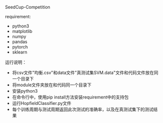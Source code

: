 SeedCup-Competition

requirement:

* python3
* matplotlib
* numpy
* pandas
* pytorch
* sklearn


运行说明：


* 将csv文件"均衡.csv"和data文件"真测试集SVM.data"文件和代码文件放在同一个目录下
* 将module文件夹放在和代码同一个目录下
* 安装python3
* 在命令行中，使用pip install方法安装requirement中的支持包
* 运行HopfieldClassifier.py文件
* 每个训练周期与测试周期返回此次测试的准确率，以及在真测试集下的测试结果


